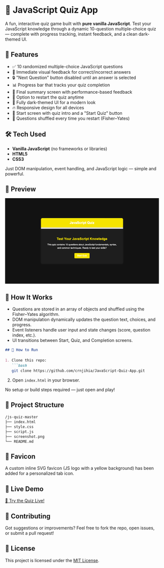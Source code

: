 # 🎯 JavaScript Quiz App

A fun, interactive quiz game built with **pure vanilla JavaScript**. Test your JavaScript knowledge through a dynamic 10-question multiple-choice quiz — complete with progress tracking, instant feedback, and a clean dark-themed UI.

## 🚀 Features

- ✅ 10 randomized multiple-choice JavaScript questions
- 🧠 Immediate visual feedback for correct/incorrect answers
- 🔒 "Next Question" button disabled until an answer is selected
- 📊 Progress bar that tracks your quiz completion
- 🏁 Final summary screen with performance-based feedback
- 🔁 Option to restart the quiz anytime
- 🌙 Fully dark-themed UI for a modern look
- 🔥 Responsive design for all devices
- 🎉 Start screen with quiz intro and a "Start Quiz" button
- 🧠 Questions shuffled every time you restart (Fisher–Yates)

## 🛠 Tech Used

- **Vanilla JavaScript** (no frameworks or libraries)
- **HTML5**
- **CSS3**

Just DOM manipulation, event handling, and JavaScript logic — simple and powerful.

## 📸 Preview

![Quiz Screenshot](screenshot.png)

## 🧩 How It Works

- Questions are stored in an array of objects and shuffled using the Fisher–Yates algorithm.
- DOM manipulation dynamically updates the question text, choices, and progress.
- Event listeners handle user input and state changes (score, question index, etc.).
- UI transitions between Start, Quiz, and Completion screens.


````markdown
## 🔧 How to Run

1. Clone this repo:
   ```bash
   git clone https://github.com/crnjihia/JavaScript-Quiz-App.git
````

2. Open `index.html` in your browser.

No setup or build steps required — just open and play!

## 📁 Project Structure

```
/js-quiz-master
├── index.html
├── style.css
├── script.js
├── screenshot.png
└── README.md
```

## 🎨 Favicon

A custom inline SVG favicon (JS logo with a yellow background) has been added for a personalized tab icon.

## 🔗 Live Demo

[🔗 Try the Quiz Live!](https://crnjihia.github.io/JavaScript-Quiz-App/)

## 🤝 Contributing

Got suggestions or improvements? Feel free to fork the repo, open issues, or submit a pull request!

## 📜 License

This project is licensed under the [MIT License](LICENSE).
